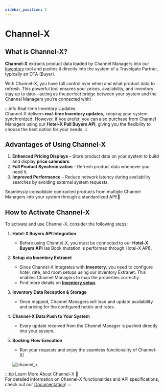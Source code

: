 ```yaml
---
sidebar_position: 2
---
```


# Channel-X

## What is Channel-X? 

**Channel-X** extracts product data loaded by Channel Managers into our [Inventory](/kb/connectivity-products/for-buyers/inventory/inventory-solution) tool and pushes it directly into the system of a Travelgate Partner, typically an OTA (Buyer).

With Channel-X, you have full control over when and what product data to refresh. This powerful tool ensures your prices, availability, and inventory stay up to date—acting as the perfect bridge between your system and the Channel Managers you're connected with!

:::info Real-time Inventory Updates   
Channel-X delivers **real-time Inventory updates**, keeping your system synchronized. However, if you prefer, you can also purchase from Channel Managers using our **Hotel-X Pull Buyers API**, giving you the flexibility to choose the best option for your needs.
:::

## Advantages of Using Channel-X 

1. **Enhanced Pricing Displays** – Store product data on your system to build and display **price calendars**.
2. **Full Product Synchronization** – Refresh product data whenever you need it.
3. **Improved Performance** – Reduce network latency during availability searches by avoiding external system requests.

Seamlessly consolidate contracted products from multiple Channel Managers into your system through a standardized API!🚀

## How to Activate Channel-X 

To activate and use Channel-X, consider the following steps:

1. **Hotel-X Buyers API Integration**  
   - Before using Channel-X, you must be connected to our **Hotel-X Buyers API** (as Book mutation is performed through Hotel-X API).

2. **Setup via Inventory Extranet**  
   - Since Channel-X integrates with **Inventory**, you need to configure hotel, rate, and room setups using our Inventory Extranet. This enables Channel Managers to map the properties correctly.  
   - Find more details on **[Inventory setup](/kb/connectivity-products/for-buyers/inventory/set-up/overview)**.

3. **Inventory Data Reception & Storage**  
   - Once mapped, Channel Managers will load and update availability and pricing for the configured hotels and rates.

4. **Channel-X Data Push to Your System**  
   - Every update received from the Channel Manager is pushed directly into your system.

5. **Booking Flow Execution**  
   - Run your requests and enjoy the seamless functionality of Channel-X!

   ![channel_x](https://storage.travelgate.com/kbase/channel_x.jpg)

:::tip Learn More About Channel-X 📖  
For detailed information on Channel-X functionalities and API specifications, check out our [Documentation](/docs/apis/for-buyers/channel-x-push-buyers-api/quickstart)!
:::

